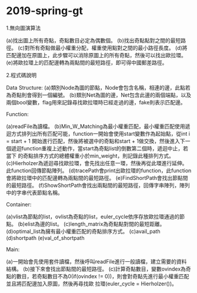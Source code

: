 # 2019-spring-gt
1.無向圖演算法

(a)找出圖上所有奇點，奇點數目必定為偶數個。
(b)找出奇點點對之間的最短路徑。
(c)對所有奇點做最小權重分配，權重使用點對之間的最小路徑長度。
(d)將匹配邊加在原圖上，此步驟可以消除原圖上的所有奇點，然後可以找出歐拉環。
(e)將歐拉環上的匹配邊轉為兩點間的最短路徑，即可得中國郵差路徑。

2.程式碼說明

Data Structure:
  (a)類別Node為圖的節點，Node會包含名稱，相連的邊，此點若為奇點則會得到一個編號。
  (b)類別Net為圖的邊，Net包含此邊的兩個端點，以及兩個bool變數，flag用來記錄尋找歐拉環時已經走過的邊，fake則表示匹配邊。

Function:

  (a)readFile為讀檔。
  (b)Min_W_Matching為最小權重匹配，最小權重匹配使用遞迴方式排列出所有匹配可能，function一開始會使用start變數作為起始點，從int i = start + 1
開始進行匹配，然後將被選中的奇點和start + 1做交換，然後進入下一個遞迴function重複上述動作，當start為奇點list的倒數第二個時，遞迴中止，若當下
的奇點排序方式的總體權重小於min_weight，則記錄此種排列方式。
  (c)Hierholzer為遞迴尋找歐拉環，會先找出任意一環，然後再從此環進行延伸。此function回傳節點陣列。
  (d)tracePath會print出歐拉環的function，此function會將歐拉環中的匹配邊轉為兩點間的最短路徑。
  (e)FindShortPath會找出節點間的最短路徑。
  (f)ShowShortPath會找出兩點間的最短路徑，回傳字串陣列，陣列中的字串代表節點名稱。

Container:

  (a)vlist為節點的list，ovlist為奇點的list，euler_cycle依序存放歐拉環通過的節點。
  (b)elist為邊的list。
  (c)length_matrix為奇點點對間的最短距離。
  (d)optimal_list為擁有最小權重匹配的奇點排序方式。
  (c)avail_path
  (d)shortpath
  (e)val_of_shortpath

Main:

  (a)一開始會先使用套件讀檔，然後呼叫readFile進行一般讀檔，建立需要的資料結構。
  (b)接下來會找出節點間的最短路徑。
  (c)計算奇點數目，變數ovindex為奇點的數目，若奇點數目不為0(if(ovindex != 0))，則會對奇點先進行最小權重匹配並且將匹配邊加入原圖，然後再尋找歐
拉環(euler_cycle = Hierholzer())。
